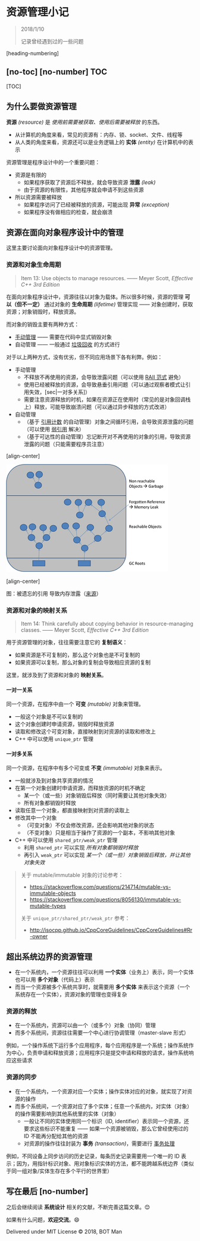 ﻿# 资源管理小记

> 2018/1/10
>
> 记录曾经遇到过的一些问题

[heading-numbering]

## [no-toc] [no-number] TOC

[TOC]

## 为什么要做资源管理

**资源** _(resource)_ 是 _使用前需要被获取、使用后需要被释放_ 的东西。

- 从计算机的角度来看，常见的资源有：内存、锁、socket、文件、线程等
- 从人类的角度来看，资源还可以是业务逻辑上的 **实体** _(entity)_ 在计算机中的表示

资源管理是程序设计中的一个重要问题：

- 资源是有限的
  - 如果程序获取了资源后不释放，就会导致资源 **泄露** _(leak)_
  - 由于资源的有限性，其他程序就会申请不到这些资源
- 所以资源需要被释放
  - 如果程序访问了已经被释放的资源，可能出现 **异常** _(exception)_
  - 如果程序没有做相应的检查，就会崩溃

## 资源在面向对象程序设计中的管理

这里主要讨论面向对象程序设计中的资源管理。

### 资源和对象生命周期

> Item 13: Use objects to manage resources. —— Meyer Scott, _Effective C++ 3rd Edition_

在面向对象程序设计中，资源往往以对象为载体。所以很多时候，资源的管理 **可以（但不一定）** 通过对象的 **生命周期** _(lifetime)_ 管理实现 —— 对象创建时，获取资源；对象销毁时，释放资源。

而对象的销毁主要有两种方式：

- [手动管理](https://en.wikipedia.org/wiki/Manual_memory_management) —— 需要在代码中显式销毁对象
- 自动管理 —— 一般通过 [垃圾回收](https://en.wikipedia.org/wiki/Garbage_collection_%28computer_science%29) 的方式进行

对于以上两种方式，没有优劣，但不同应用场景下各有利弊。例如：

- 手动管理
  - 不释放不再使用的资源，会导致泄露问题（可以使用 [RAII 范式](https://en.wikipedia.org/wiki/Resource_acquisition_is_initialization) 避免）
  - 使用已经被释放的资源，会导致悬垂引用问题（可以通过观察者模式让引用失效，[sec|一对多关系]）
  - 需要注意资源释放的时机，如果在资源正在使用时（常见的是对象回调栈上）释放，可能导致崩溃问题（可以通过异步释放的方式改进）
- 自动管理
  - （基于 [引用计数](https://en.wikipedia.org/wiki/Reference_counting#Variants_of_reference_counting) 的自动管理）对象之间循环引用，会导致资源泄露的问题（可以使用 [弱引用](https://en.wikipedia.org/wiki/Weak_reference) 解决）
  - （基于可达性的自动管理）忘记断开对不再使用的对象的引用，导致资源泄露的问题（只能需要程序员注意）

[align-center]

![GC Roots With Memory Leak](Resource-Management/gc-roots-with-memory-leak.png)

[align-center]

图：被遗忘的引用 导致内存泄露（[来源](https://www.dynatrace.com/resources/ebooks/javabook/how-garbage-collection-works/)）

### 资源和对象的映射关系

> Item 14: Think carefully about copying behavior in resource-managing classes. —— Meyer Scott, _Effective C++ 3rd Edition_

用于资源管理的对象，往往需要注意它的 **复制语义**：

- 如果资源是不可复制的，那么这个对象也是不可复制的
- 如果资源可以复制，那么对象的复制会导致相应资源的复制

这里，就涉及到了资源和对象的 **映射关系**。

#### 一对一关系

同一个资源，在程序中由一个 **可变** _(mutable)_ 对象来管理。

- 一般这个对象是不可以复制的
- 这个对象创建时申请资源，销毁时释放资源
- 读取和修改这个可变对象，直接映射到对资源的读取和修改上
- C++ 中可以使用 `unique_ptr` 管理

#### 一对多关系

同一个资源，在程序中有多个可变或 **不变** _(immutable)_ 对象来表示。

- 一般就涉及到对象共享资源的情况
- 在第一个对象创建时申请资源，而释放资源的时机不确定
  - 某一个（或一些）对象销毁后释放（同时需要让其他对象失效）
  - 所有对象都销毁时释放
- 读取任意一个对象，都直接映射到对资源的读取上
- 修改其中一个对象
  - （可变对象）不仅会修改资源，还会影响其他对象的状态
  - （不变对象）只是相当于操作了资源的一个副本，不影响其他对象
- C++ 中可以使用 `shared_ptr/weak_ptr` 管理
  - 利用 `shared_ptr` 可以实现 _所有对象都销毁时释放_
  - 再引入 `weak_ptr` 可以实现 _某一个（或一些）对象销毁后释放，并让其他对象失效_

> 关于 mutable/immutable 对象的讨论参考：
>
> - https://stackoverflow.com/questions/214714/mutable-vs-immutable-objects
> - https://stackoverflow.com/questions/8056130/immutable-vs-mutable-types
>
> 关于 `unique_ptr/shared_ptr/weak_ptr` 参考：
>
> - http://isocpp.github.io/CppCoreGuidelines/CppCoreGuidelines#Rr-owner

## 超出系统边界的资源管理

- 在一个系统内，一个资源往往可以利用 **一个实体**（业务上）表示，同一个实体也可以用 **多个对象**（代码上）表示
- 而当一个资源被多个系统共享时，就需要用 **多个实体** 来表示这个资源（一个系统存在一个实体），资源对象的管理也变得复杂

### 资源的释放

- 在一个系统内，资源可以由一个（或多个）对象（协同）管理
- 而多个系统间，资源往往需要一个中心进行协调管理（master-slave 形式）

例如，一个操作系统下运行多个应用程序，每个应用程序是一个系统；操作系统作为中心，负责申请和释放资源；应用程序只是提交申请和释放的请求，操作系统响应这些请求

### 资源的同步

- 在一个系统内，一个资源对应一个实体；操作实体对应的对象，就实现了对资源的操作
- 而多个系统间，一个资源对应了多个实体；任意一个系统内，对实体（对象）的操作需要影响到其他系统里的实体（对象）
  - 一般让不同的实体使用同一个标识（ID, identifier）表示同一个资源，还要求这些标识不能重复 —— 如果一个资源被销毁，那么它曾经使用过的 ID 不能再分配给其他的资源
  - 对资源的操作往往封装为 **事务** _(transaction)_，需要进行 [事务处理](https://en.wikipedia.org/wiki/Transaction_processing)

例如，不同设备上同步访问的历史记录，每条历史记录需要用一个唯一的 ID 表示；因为，用指针标识对象、用对象标识实体的方法，都不能跨越系统边界（类似于同一组对象/实体生存在多个平行的世界里）

## 写在最后 [no-number]

之后会继续阅读 **系统设计** 相关的文献，不断完善这篇文章。😊

如果有什么问题，**欢迎交流**。😄

Delivered under MIT License &copy; 2018, BOT Man
